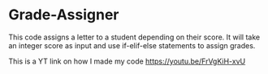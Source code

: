 # Grade-Assigner
This code assigns a letter to a student depending on their score. It will take an integer score as input and use if-elif-else statements to assign grades.

This is a YT link on how I made my code
https://youtu.be/FrVgKiH-xvU
